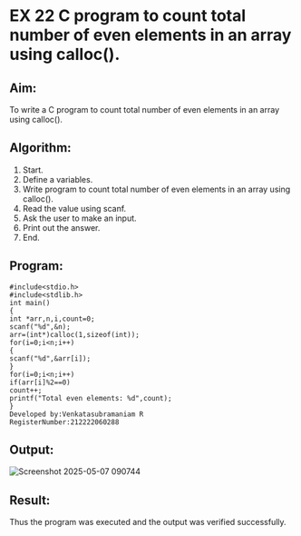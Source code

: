 # EX 22 C program to count total number of even elements in an array using calloc().
## Aim:
To write a C program to count total number of even elements in an array using calloc().

## Algorithm:
1. Start.
2. Define a variables.
3. Write program to count total number of even elements in an array using calloc().
4. Read the value using scanf.
5. Ask the user to make an input.
6. Print out the answer.
7. End.

## Program:
```
#include<stdio.h>
#include<stdlib.h>
int main()
{
int *arr,n,i,count=0;
scanf("%d",&n);
arr=(int*)calloc(1,sizeof(int));
for(i=0;i<n;i++)
{
scanf("%d",&arr[i]);
}
for(i=0;i<n;i++)
if(arr[i]%2==0)
count++;
printf("Total even elements: %d",count);
}
Developed by:Venkatasubramaniam R
RegisterNumber:212222060288
```

## Output:

![Screenshot 2025-05-07 090744](https://github.com/user-attachments/assets/2f257c39-c25f-485f-8b0a-7dc2041403ef)

## Result:
Thus the program was executed and the output was verified successfully.
